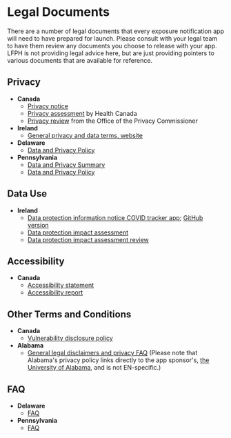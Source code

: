 # Legal Documents

There are a number of legal documents that every exposure notification app will need to have prepared for launch. Please consult with your legal team to have them review any documents you choose to release with your app. LFPH is not providing legal advice here, but are just providing pointers to various documents that are available for reference. 

## Privacy
* **Canada**
    * [Privacy notice](https://www.canada.ca/en/public-health/services/diseases/coronavirus-disease-covid-19/covid-alert/privacy-policy.html)
    * [Privacy assessment](https://github.com/cds-snc/covid-alert-documentation/blob/main/COVIDAlertPrivacyAssessment.md) by Health Canada
    * [Privacy review](https://priv.gc.ca/en/privacy-topics/health-genetic-and-other-body-information/health-emergencies/rev_covid-app/) from the Office of the Privacy Commissioner
* **Ireland**
    * [General privacy and data terms, website](https://covidtracker.gov.ie/privacy-and-data/) 
* **Delaware**
    * [Data and Privacy Policy](https://coronavirus.delaware.gov/wp-content/uploads/sites/177/2020/09/COVID-Alert-Terms-082720-.pdf)
* **Pennsylvania**
    * [Data and Privacy Summary](https://www.health.pa.gov/topics/disease/coronavirus/Pages/COVID-Alert-Data.aspx)
    * [Data and Privacy Policy](https://www.health.pa.gov/topics/Documents/Diseases%20and%20Conditions/COVID%20Alert%20App_Data%20and%20Privacy.pdf)

## Data Use
* **Ireland**
    * [Data protection information notice COVID tracker app](https://covidtracker.gov.ie/privacy-and-data/data-protection/); [GitHub version](https://github.com/HSEIreland/covidtracker-documentation/blob/master/documentation/privacy/DPINV1.1.mdown)
    * [Data protection impact assessment](https://github.com/HSEIreland/covidtracker-documentation/blob/master/documentation/privacy/Data%20Protection%20Impact%20Assessment%20for%20the%20COVID%20Tracker%20App%20-%2026.06.2020.pdf)
    * [Data protection impact assessment review](https://github.com/HSEIreland/covidtracker-documentation/blob/master/documentation/privacy/DPC%20review%20of%20CTI%20App%20DPIA%20June%202020.pdf)

## Accessibility
* **Canada**
    * [Accessibility statement](https://www.canada.ca/en/public-health/services/diseases/coronavirus-disease-covid-19/covid-alert/accessibility-statement.html)
    * [Accessibility report](https://github.com/cds-snc/covid-alert-documentation/blob/main/AccessibilityReport.md)

## Other Terms and Conditions
* **Canada**
    * [Vulnerability disclosure policy](https://github.com/cds-snc/covid-alert-documentation/blob/main/VulnerabilityDisclosurePolicy.md)
* **Alabama**
    * [General legal disclaimers and privacy FAQ](https://github.com/lfph/implementers-forum/blob/master/docs/resources/guidesafe_legal.md) (Please note that Alabama's privacy policy links directly to the app sponsor's, [the University of Alabama](https://www.ua.edu/privacy), and is not EN-specific.)
    
## FAQ
* **Delaware**
   * [FAQ](https://coronavirus.delaware.gov/covidalert/faqs/)
* **Pennsylvania**
   * [FAQ](https://www.health.pa.gov/topics/disease/coronavirus/Pages/COVID-Alert-FAQs.aspx)
